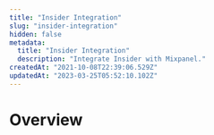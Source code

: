 ```yaml
---
title: "Insider Integration"
slug: "insider-integration"
hidden: false
metadata: 
  title: "Insider Integration"
  description: "Integrate Insider with Mixpanel."
createdAt: "2021-10-08T22:39:06.529Z"
updatedAt: "2023-03-25T05:52:10.102Z"
---
```


# Overview
